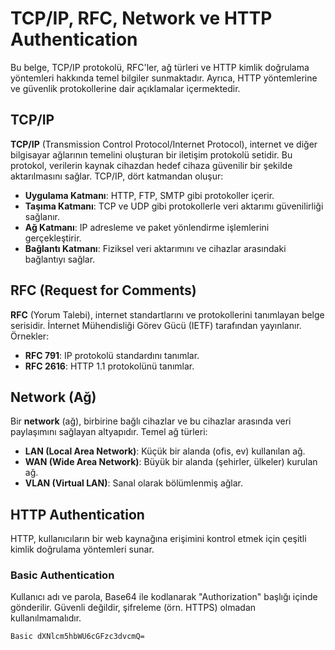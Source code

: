 # TCP/IP, RFC, Network ve HTTP Authentication

Bu belge, TCP/IP protokolü, RFC'ler, ağ türleri ve HTTP kimlik doğrulama yöntemleri hakkında temel bilgiler sunmaktadır. Ayrıca, HTTP yöntemlerine ve güvenlik protokollerine dair açıklamalar içermektedir.

## TCP/IP

**TCP/IP** (Transmission Control Protocol/Internet Protocol), internet ve diğer bilgisayar ağlarının temelini oluşturan bir iletişim protokolü setidir. Bu protokol, verilerin kaynak cihazdan hedef cihaza güvenilir bir şekilde aktarılmasını sağlar. TCP/IP, dört katmandan oluşur:

- **Uygulama Katmanı**: HTTP, FTP, SMTP gibi protokoller içerir.
- **Taşıma Katmanı**: TCP ve UDP gibi protokollerle veri aktarımı güvenilirliği sağlanır.
- **Ağ Katmanı**: IP adresleme ve paket yönlendirme işlemlerini gerçekleştirir.
- **Bağlantı Katmanı**: Fiziksel veri aktarımını ve cihazlar arasındaki bağlantıyı sağlar.

## RFC (Request for Comments)

**RFC** (Yorum Talebi), internet standartlarını ve protokollerini tanımlayan belge serisidir. İnternet Mühendisliği Görev Gücü (IETF) tarafından yayınlanır. Örnekler:

- **RFC 791**: IP protokolü standardını tanımlar.
- **RFC 2616**: HTTP 1.1 protokolünü tanımlar.

## Network (Ağ)

Bir **network** (ağ), birbirine bağlı cihazlar ve bu cihazlar arasında veri paylaşımını sağlayan altyapıdır. Temel ağ türleri:

- **LAN (Local Area Network)**: Küçük bir alanda (ofis, ev) kullanılan ağ.
- **WAN (Wide Area Network)**: Büyük bir alanda (şehirler, ülkeler) kurulan ağ.
- **VLAN (Virtual LAN)**: Sanal olarak bölümlenmiş ağlar.

## HTTP Authentication

HTTP, kullanıcıların bir web kaynağına erişimini kontrol etmek için çeşitli kimlik doğrulama yöntemleri sunar.

### Basic Authentication

Kullanıcı adı ve parola, Base64 ile kodlanarak "Authorization" başlığı içinde gönderilir. Güvenli değildir, şifreleme (örn. HTTPS) olmadan kullanılmamalıdır.

```plaintext
Basic dXNlcm5hbWU6cGFzc3dvcmQ=
